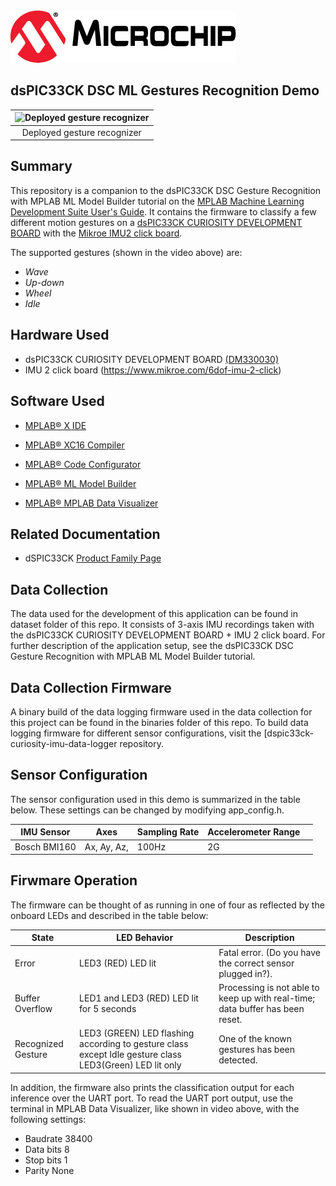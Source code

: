 <picture>
    <source media="(prefers-color-scheme: dark)" srcset="images/microchip_logo_white_red.png">
	<source media="(prefers-color-scheme: light)" srcset="images/microchip_logo_black_red.png">
    <img alt="Microchip Logo." src="images/microchip_logo_black_red.png">
</picture> 


## dsPIC33CK DSC ML Gestures Recognition Demo

| ![Deployed gesture recognizer](images/gesture-demo3.gif) |
| :--: |
| Deployed gesture recognizer |

## Summary

This repository is a companion to the dsPIC33CK DSC Gesture Recognition with MPLAB ML Model Builder tutorial on the [MPLAB Machine Learning Development Suite User's Guide](https://onlinedocs.microchip.com/oxy/GUID-80D4088D-19D0-41E9-BE8D-7AE3BE021BBF-en-US-3/GUID-E6CBB10A-FFC8-4EF3-8C07-D29B64446EB6.html). It contains the firmware to classify a few different motion gestures on a [dsPIC33CK CURIOSITY DEVELOPMENT BOARD](https://www.microchip.com/en-us/development-tool/DM330030) with the 
[Mikroe IMU2 click board](https://www.mikroe.com/6dof-imu-2-click).

The supported gestures (shown in the video above) are:

- *Wave*
- *Up-down*
- *Wheel*
- *Idle*



## Hardware Used

* dsPIC33CK CURIOSITY DEVELOPMENT BOARD [(DM330030)](https://www.microchip.com/Developmenttools/ProductDetails/DM164151)
* IMU 2 click board (https://www.mikroe.com/6dof-imu-2-click)


## Software Used 

* [MPLAB® X IDE](https://microchip.com/mplab/mplab-x-ide)
* [MPLAB® XC16 Compiler](https://microchip.com/mplab/compilers)
* [MPLAB® Code Configurator](https://www.microchip.com/en-us/tools-resources/configure/mplab-code-configurator)
* [MPLAB® ML Model Builder](https://onlinedocs.microchip.com/v2/keyword-lookup?keyword=MPLAB-ML-Documentation&redirect=true)

* [MPLAB® MPLAB Data Visualizer](https://www.microchip.com/en-us/tools-resources/debug/mplab-data-visualizer)

## Related Documentation
* dSPIC33CK [Product Family Page](https://www.microchip.com/en-us/product/dsPIC33CK256MP508)



## Data Collection
The data used for the development of this application can be found in dataset folder of this repo. It consists of 3-axis IMU recordings taken with the dsPIC33CK CURIOSITY DEVELOPMENT BOARD + IMU 2 click board. For further description of the application setup, see the dsPIC33CK DSC Gesture Recognition with MPLAB ML Model Builder tutorial.


## Data Collection Firmware
A binary build of the data logging firmware used in the data collection for this project can be found in the binaries folder of this repo. To build data logging firmware for different sensor configurations, visit the [dspic33ck-curiosity-imu-data-logger repository.


## Sensor Configuration
The sensor configuration used in this demo is summarized in the table below. These settings can be changed by modifying app_config.h.

| IMU Sensor | Axes | Sampling Rate | Accelerometer Range | |
| --- | --- | --- | --- | --- |
| Bosch BMI160 | Ax, Ay, Az,| 100Hz | 2G |  |


## Firwmare Operation
The firmware can be thought of as running in one of four as reflected by the onboard LEDs and described in the table below:

| State |	LED Behavior |	Description |
| --- | --- | --- |
| Error |	LED3 (RED) LED lit |	Fatal error. (Do you have the correct sensor plugged in?). |
| Buffer Overflow |	LED1 and LED3 (RED) LED lit for 5 seconds	| Processing is not able to keep up with real-time; data buffer has been reset. |
| Recognized Gesture |  LED3 (GREEN) LED flashing according to gesture class except Idle gesture class LED3(Green) LED lit only |	One of the known gestures has been detected. |

In addition, the firmware also prints the classification output for each inference over the UART port. To read the UART port output, use the terminal in MPLAB Data Visualizer, like shown in video above, with the following settings:

- Baudrate 38400
- Data bits 8
- Stop bits 1
- Parity None